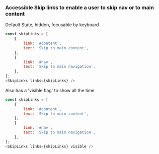 ### Accessible Skip links to enable a user to skip nav or to main content

Default State, hidden, focusable by keyboard
```js
const skipLinks = [
    {
        link: '#content',
        text: 'Skip to main content',
    },
    {
        link: '#nav',
        text: 'Skip to main navigation',
    },
];
<SkipLinks links={skipLinks} />
```

Also has a 'visible flag' to show all the time
```js
const skipLinks = [
    {
        link: '#content',
        text: 'Skip to main content',
    },
    {
        link: '#nav',
        text: 'Skip to main navigation',
    },
];
<SkipLinks links={skipLinks} visible />
```

